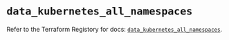 # `data_kubernetes_all_namespaces`

Refer to the Terraform Registory for docs: [`data_kubernetes_all_namespaces`](https://registry.terraform.io/providers/hashicorp/kubernetes/2.20.0/docs/data-sources/all_namespaces).

